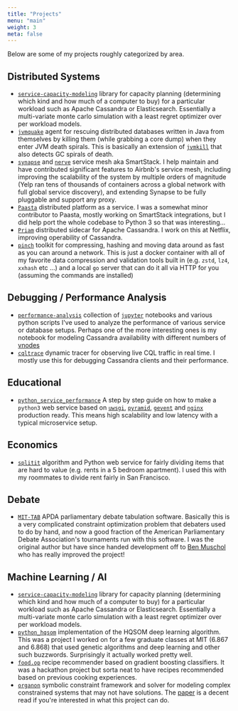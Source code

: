 ```yaml
---
title: "Projects"
menu: "main"
weight: 3
meta: false
---
```


Below are some of my projects roughly categorized by area.

Distributed Systems
-------------------

* [`service-capacity-modeling`](https://github.com/Netflix-Skunkworks/service-capacity-modeling)
  library for capacity planning (determining which kind and how much of a
  computer to buy) for a particular workload such as Apache Cassandra or
  Elasticsearch. Essentially a multi-variate monte carlo simulation with a
  least regret optimizer over per workload models.
* [`jvmquake`](https://github.com/jolynch/jvmquake) agent for rescuing
  distributed databases written in Java from themselves by killing them (while
  grabbing a core dump) when they enter JVM death spirals. This is basically an
  extension of [`jvmkill`](https://github.com/airlift/jvmkill) that also
  detects GC spirals of death.
* [`synapse`](https://github.com/airbnb/synapse) and
  [`nerve`](https://github.com/airbnb/nerve) service mesh aka SmartStack. I help
  maintain and have contributed significant features to Airbnb's service mesh,
  including improving the scalability of the system by multiple orders of
  magnitude (Yelp ran tens of thousands of containers across a global network
  with full global service discovery), and extending Synapse to be fully
  pluggable and support any proxy.
* [`Paasta`](https://github.com/Yelp/paasta) distributed platform as a service. I
  was a somewhat minor contributor to Paasta, mostly working on SmartStack
  integrations, but I did help port the whole codebase to Python 3 so that was
  interesting...
* [`Priam`](https://github.com/Netflix/Priam) distributed sidecar for Apache
  Cassandra. I work on this at Netflix, improving operability of Cassandra.
* [`pinch`](https://github.com/jolynch/pinch) toolkit for compressing, hashing
  and moving data around as fast as you can around a network. This is just
  a docker container with all of my favorite data compression and validation
  tools built in (e.g. `zstd`, `lz4`, `xxhash` etc ...) and a local `go` server
  that can do it all via HTTP for you (assuming the commands are installed)

Debugging / Performance Analysis
--------------------------------

* [`performance-analysis`](https://github.com/jolynch/performance-analysis)
  collection of [`jupyter`](https://github.com/jupyter) notebooks and various
  python scripts I've used to analyze the performance of various service or
  database setups. Perhaps one of the more interesting ones is my notebook for
  modeling Cassandra availability with different numbers of
  [vnodes](https://github.com/jolynch/performance-analysis/tree/master/notebooks/cassandra_availability)
* [`cqltrace`](https://github.com/jolynch/cqltrace) dynamic tracer for observing
  live CQL traffic in real time. I mostly use this for debugging Cassandra
  clients and their performance.

Educational
-----------

* [`python_service_performance`](https://github.com/jolynch/python_service_performance)
  A step by step guide on how to make a `python3` web service based on
  [`uwsgi`](https://github.com/unbit/uwsgi),
  [`pyramid`](https://github.com/Pylons/pyramid),
  [`gevent`](https://github.com/gevent/gevent) and
  [`nginx`](https://github.com/nginx/nginx) production ready. This means high
  scalability and low latency with a typical microservice setup.

Economics
---------

* [`splitit`](https://github.com/jolynch/splitit) algorithm and Python web
  service for fairly dividing items that are hard to value (e.g. rents in a 5
  bedroom apartment). I used this with my roommates to divide rent fairly in
  San Francisco.

Debate
------

* [`MIT-TAB`](https://github.com/MIT-Tab/mit-tab) APDA parliamentary debate
  tabulation software. Basically this is a very complicated constraint
  optimization problem that debaters used to do by hand, and now a good
  fraction of the American Parliamentary Debate Association's tournaments run
  with this software. I was the original author but have since handed
  development off to [Ben Muschol](https://github.com/BenMusch) who has really
  improved the project!

Machine Learning / AI
---------------------

* [`service-capacity-modeling`](https://github.com/Netflix-Skunkworks/service-capacity-modeling)
  library for capacity planning (determining which kind and how much of a
  computer to buy) for a particular workload such as Apache Cassandra or
  Elasticsearch. Essentially a multi-variate monte carlo simulation with a
  least regret optimizer over per workload models.
* [`python_hqsom`](https://github.com/jolynch/python-hqsom) implementation of
  the HQSOM deep learning algorithm. This was a project I worked on for a few
  graduate classes at MIT (6.867 and 6.868) that used genetic algorithms and
  deep learning and other such buzzwords. Surprisingly it actually worked
  pretty well.
* [`food.op`](https://github.com/jolynch/food.op) recipe recommender based on
  gradient boosting classifiers. It was a hackathon project but sorta neat to
  have recipes recommended based on previous cooking experiences.
* [`organon`](https://github.com/jolynch/organon) symbolic constraint framework
  and solver for modeling complex constrained systems that may not have
  solutions. The
  [paper](https://github.com/jolynch/organon/blob/master/papers/final.pdf) is a
  decent read if you're interested in what this project can do.

